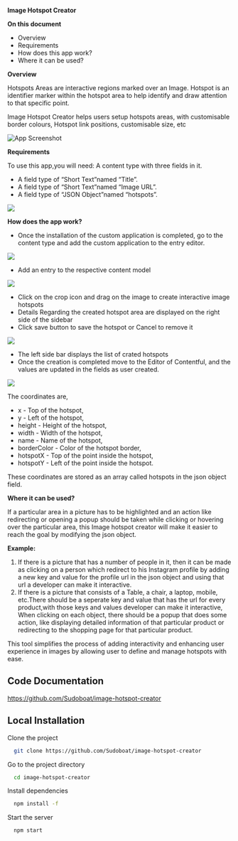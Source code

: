 **Image Hotspot Creator**

**On this document**

- Overview
- Requirements
- How does this app work?
- Where it can be used?

**Overview**

Hotspots Areas are interactive regions marked over an Image. Hotspot is an identifier marker within the hotspot area to help identify and draw attention to that specific point.

Image Hotspot Creator helps users setup hotspots areas, with customisable border colours, Hotspot link positions, customisable size, etc

![App Screenshot](https://www.sudoboat.com/_next/static/media/ihc-demo.6caba10a.png)

**Requirements**

To use this app,you will need:
 A content type with three fields in it.
- A field type of “Short Text”named “Title”.
- A field type of “Short Text”named “Image URL”.
- A field type of “JSON Object”named “hotspots”.

![](https://www.sudoboat.com/_next/static/media/ihc-field-type.75487808.png)

**How does the app work?**

- Once the installation of the custom application is completed, go to the content type and add the custom application to the entry editor.

![](https://www.sudoboat.com/_next/static/media/ihc-field.1cf44ff0.png)

- Add an entry to the respective content model

![](https://www.sudoboat.com/_next/static/media/ihc-inital.b16fd19e.png)

- Click on the crop icon and drag on the image to create interactive image hotspots 
- Details Regarding the created hotspot area are displayed on the right side of the sidebar 
- Click save button to save the hotspot or Cancel to remove it

![](	https://www.sudoboat.com/_next/static/media/ihc-demo.6caba10a.png)

- The left side bar displays the list of crated hotspots 
- Once the creation is completed move to the Editor of Contentful, and the values are updated in the fields as user created.

![](	https://www.sudoboat.com/_next/static/media/ihc-json.10385271.png)

The coordinates are,

- x - Top of the hotspot,
- y - Left of the hotspot,
- height - Height of the hotspot,
- width - Width of the hotspot,
- name - Name of the hotspot,
- borderColor - Color of the hotspot border,
- hotspotX - Top of the point inside the hotspot,
- hotspotY - Left of the point inside the hotspot.

These coordinates are stored as an array called hotspots in the json object field.

**Where it can be used?**

If a particular area in a picture has to be highlighted and an action like redirecting or opening a popup should be taken while clicking or hovering over the particular area, this Image hotspot creator will make it easier to reach the goal by modifying the json object.

**Example:**

1. If there is a picture that has a number of people in it, then it can be made as clicking on a person which redirect to his Instagram profile by adding a new key and value for the profile url in the json object and using that url a developer can make it interactive.
2. If there is a picture that consists of a Table, a chair, a laptop, mobile, etc.There should be a seperate key and value that has the url for every product,with those keys and values developer can make it interactive, When clicking on each object, there should be a popup that does some action, like displaying detailed information of that particular product or redirecting to the shopping page for that particular product.

This tool simplifies the process of adding interactivity and enhancing user experience in images by allowing user to define and manage hotspots with ease.

## Code Documentation
https://github.com/Sudoboat/image-hotspot-creator

## Local Installation

Clone the project

```bash
  git clone https://github.com/Sudoboat/image-hotspot-creator
```

Go to the project directory

```bash
  cd image-hotspot-creator
```

Install dependencies

```bash
  npm install -f
```

Start the server

```bash
  npm start
```

